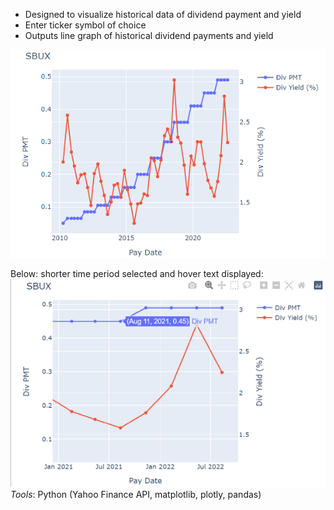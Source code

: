 * Designed to visualize historical data of dividend payment and yield
* Enter ticker symbol of choice
* Outputs line graph of historical dividend payments and yield 

  
![Graph](graph-dividend.png)
  
Below: shorter time period selected and hover text displayed:  
![Graph](graph-dividend-zoom-and-hover.png)  
*Tools*: Python (Yahoo Finance API, matplotlib, plotly, pandas) 
